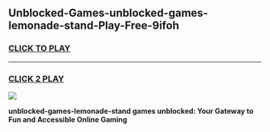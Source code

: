 
## Unblocked-Games-unblocked-games-lemonade-stand-Play-Free-9ifoh
<h3>
<a href="https://premium76.site?title=unblocked-games-lemonade-stand&ref=18A1">CLICK TO PLAY</a></h3>
<hr>

<h3>
<a href="https://premium76.site?title=unblocked-games-lemonade-stand&ref=18A1">CLICK 2 PLAY</a>
  
</h3>

<a href="https://premium76.site?title=unblocked-games-lemonade-stand&ref=18A1"><img src="https://clearcache.store/games.png"></a>


**unblocked-games-lemonade-stand games unblocked: Your Gateway to Fun and Accessible Online Gaming**
